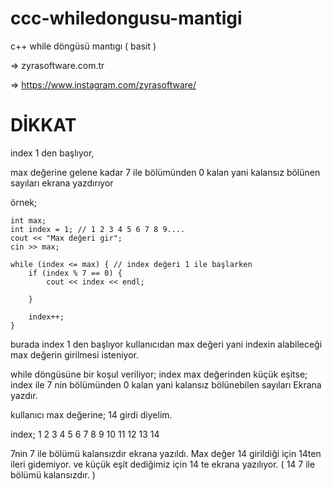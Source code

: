 # ccc-whiledongusu-mantigi
c++ while döngüsü mantıgı  ( basit )

=> zyrasoftware.com.tr



=> https://www.instagram.com/zyrasoftware/


# DİKKAT

index 1 den başlıyor,

max değerine gelene kadar 7 ile bölümünden 0 kalan yani kalansız bölünen  sayıları ekrana yazdırıyor

örnek;


	int max;
	int index = 1; // 1 2 3 4 5 6 7 8 9....
	cout << "Max değeri gir";
	cin >> max;
	
	while (index <= max) { // index değeri 1 ile başlarken
		if (index % 7 == 0) {
			cout << index << endl;

		}

		index++;
	}


burada index 1 den başlıyor
kullanıcıdan max değeri yani indexin alabileceği max değerin girilmesi isteniyor.


while döngüsüne bir koşul veriliyor;
     index max değerinden küçük eşitse;
        index ile 7 nin bölümünden 0 kalan yani kalansız bölünebilen sayıları Ekrana yazdır.


kullanıcı max değerine; 14 girdi diyelim.


index; 1 2 3 4 5 6 7 8 9 10 11 12 13 14

7nin 7 ile bölümü kalansızdır ekrana yazıldı. Max değer 14 girildiği için 14ten ileri gidemiyor.
ve küçük eşit dediğimiz için 14 te ekrana yazılıyor. ( 14 7 ile bölümü kalansızdır. )
